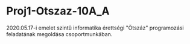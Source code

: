 # Proj1-Otszaz-10A_A
2020.05.17-i emelet szintű informatika érettségi "Ötszáz" programozási feladatának megoldása csoportmunkában.
